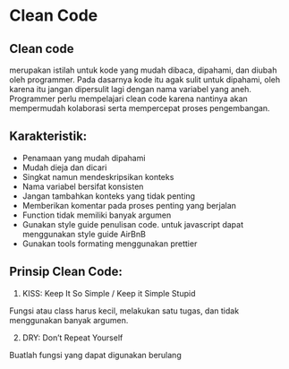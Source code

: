# Clean Code

## Clean code

merupakan istilah untuk kode yang mudah dibaca, dipahami, dan diubah oleh programmer. Pada dasarnya kode itu agak sulit untuk dipahami, oleh karena itu jangan dipersulit lagi dengan nama variabel yang aneh. Programmer perlu mempelajari clean code karena nantinya akan mempermudah kolaborasi serta mempercepat proses pengembangan.

## Karakteristik:

- Penamaan yang mudah dipahami
- Mudah dieja dan dicari
- Singkat namun mendeskripsikan konteks
- Nama variabel bersifat konsisten
- Jangan tambahkan konteks yang tidak penting
- Memberikan komentar pada proses penting yang berjalan
- Function tidak memiliki banyak argumen
- Gunakan style guide penulisan code. untuk javascript dapat menggunakan style guide AirBnB
- Gunakan tools formating menggunakan prettier

## Prinsip Clean Code:

1. KISS: Keep It So Simple / Keep it Simple Stupid

Fungsi atau class harus kecil, melakukan satu tugas, dan tidak menggunakan banyak argumen.

2. DRY: Don’t Repeat Yourself

Buatlah fungsi yang dapat digunakan berulang
